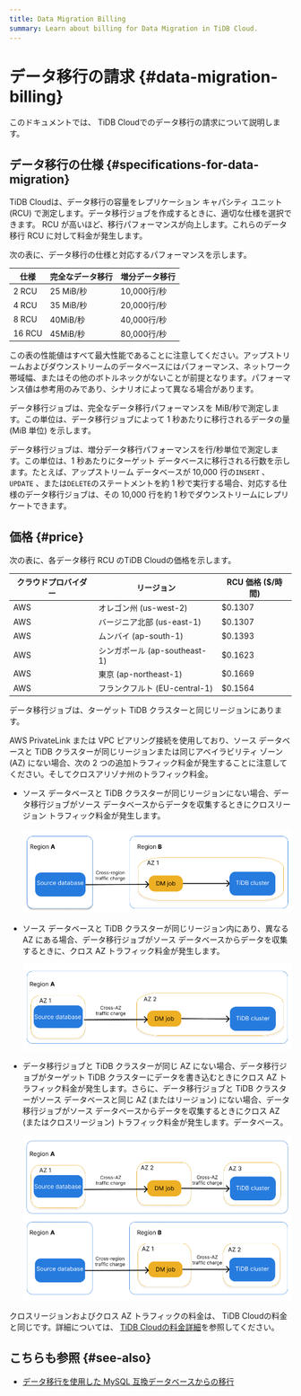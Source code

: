 ```yaml
---
title: Data Migration Billing
summary: Learn about billing for Data Migration in TiDB Cloud.
---
```


# データ移行の請求 {#data-migration-billing}

このドキュメントでは、 TiDB Cloudでのデータ移行の請求について説明します。

## データ移行の仕様 {#specifications-for-data-migration}

TiDB Cloudは、データ移行の容量をレプリケーション キャパシティ ユニット (RCU) で測定します。データ移行ジョブを作成するときに、適切な仕様を選択できます。 RCU が高いほど、移行パフォーマンスが向上します。これらのデータ移行 RCU に対して料金が発生します。

次の表に、データ移行の仕様と対応するパフォーマンスを示します。

| 仕様     | 完全なデータ移行 | 増分データ移行   |
| ------ | -------- | --------- |
| 2 RCU  | 25 MiB/秒 | 10,000行/秒 |
| 4 RCU  | 35 MiB/秒 | 20,000行/秒 |
| 8 RCU  | 40MiB/秒  | 40,000行/秒 |
| 16 RCU | 45MiB/秒  | 80,000行/秒 |

この表の性能値はすべて最大性能であることに注意してください。アップストリームおよびダウンストリームのデータベースにはパフォーマンス、ネットワーク帯域幅、またはその他のボトルネックがないことが前提となります。パフォーマンス値は参考用のみであり、シナリオによって異なる場合があります。

データ移行ジョブは、完全なデータ移行パフォーマンスを MiB/秒で測定します。この単位は、データ移行ジョブによって 1 秒あたりに移行されるデータの量 (MiB 単位) を示します。

データ移行ジョブは、増分データ移行パフォーマンスを行/秒単位で測定します。この単位は、1 秒あたりにターゲット データベースに移行される行数を示します。たとえば、アップストリーム データベースが 10,000 行の`INSERT` 、 `UPDATE` 、または`DELETE`のステートメントを約 1 秒で実行する場合、対応する仕様のデータ移行ジョブは、その 10,000 行を約 1 秒でダウンストリームにレプリケートできます。

## 価格 {#price}

次の表に、各データ移行 RCU のTiDB Cloudの価格を示します。

| クラウドプロバイダー | リージョン                   | RCU 価格 ($/時間) |
| ---------- | ----------------------- | ------------- |
| AWS        | オレゴン州 (us-west-2)       | $0.1307       |
| AWS        | バージニア北部 (us-east-1)     | $0.1307       |
| AWS        | ムンバイ (ap-south-1)       | $0.1393       |
| AWS        | シンガポール (ap-southeast-1) | $0.1623       |
| AWS        | 東京 (ap-northeast-1)     | $0.1669       |
| AWS        | フランクフルト (EU-central-1)  | $0.1564       |

データ移行ジョブは、ターゲット TiDB クラスターと同じリージョンにあります。

AWS PrivateLink または VPC ピアリング接続を使用しており、ソース データベースと TiDB クラスターが同じリージョンまたは同じアベイラビリティ ゾーン (AZ) にない場合、次の 2 つの追加トラフィック料金が発生することに注意してください。そしてクロスアリゾナ州のトラフィック料金。

-   ソース データベースと TiDB クラスターが同じリージョンにない場合、データ移行ジョブがソース データベースからデータを収集するときにクロスリージョン トラフィック料金が発生します。

    ![Cross-region traffic charges](/media/tidb-cloud/dm-billing-cross-region-fees.png)

-   ソース データベースと TiDB クラスターが同じリージョン内にあり、異なる AZ にある場合、データ移行ジョブがソース データベースからデータを収集するときに、クロス AZ トラフィック料金が発生します。

    ![Cross-AZ traffic charges](/media/tidb-cloud/dm-billing-cross-az-fees.png)

-   データ移行ジョブと TiDB クラスターが同じ AZ にない場合、データ移行ジョブがターゲット TiDB クラスターにデータを書き込むときにクロス AZ トラフィック料金が発生します。さらに、データ移行ジョブと TiDB クラスターがソース データベースと同じ AZ (またはリージョン) にない場合、データ移行ジョブがソース データベースからデータを収集するときにクロス AZ (またはクロスリージョン) トラフィック料金が発生します。データベース。

    ![Cross-region and cross-AZ traffic charges](/media/tidb-cloud/dm-billing-cross-region-and-az-fees.png)

クロスリージョンおよびクロス AZ トラフィックの料金は、 TiDB Cloudの料金と同じです。詳細については、 [<a href="https://en.pingcap.com/tidb-cloud-pricing-details/">TiDB Cloudの料金詳細</a>](https://en.pingcap.com/tidb-cloud-pricing-details/)を参照してください。

## こちらも参照 {#see-also}

-   [<a href="/tidb-cloud/migrate-from-mysql-using-data-migration.md">データ移行を使用した MySQL 互換データベースからの移行</a>](/tidb-cloud/migrate-from-mysql-using-data-migration.md)
